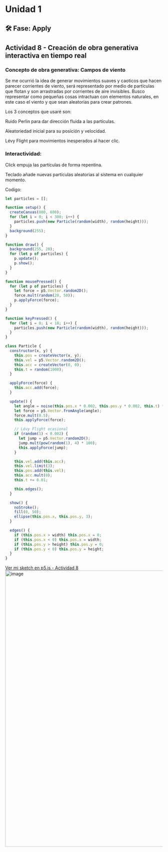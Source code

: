# Unidad 1

## 🛠 Fase: Apply


## Actividad 8 - Creación de obra generativa interactiva en tiempo real

### Concepto de obra generativa: Campos de viento

Se me ocurrió la idea de generar movimientos suaves y caoticos que hacen parecer corrientes de viento, será representado por medio de partículas que flotan y son arrastradas por corrientes de aire invisibles. Busco representar como pequeñas cosas intractuan con elementos naturales, en este caso el viento y que sean aleatorias para crear patrones.

Los 3 conceptos que usaré son:

Ruido Perlin para dar dirección fluida a las partículas.

Aleatoriedad inicial para su posición y velocidad.

Lévy Flight para movimientos inesperados al hacer clic.

### Interactividad:

Click empuja las partículas de forma repentina.

Teclado añade nuevas partículas aleatorias al sistema en cualquier momento.

Codigo: 

```Javascript
let particles = [];

function setup() {
  createCanvas(800, 600);
  for (let i = 0; i < 300; i++) {
    particles.push(new Particle(random(width), random(height)));
  }
  background(255);
}

function draw() {
  background(255, 20);
  for (let p of particles) {
    p.update();
    p.show();
  }
}

function mousePressed() {
  for (let p of particles) {
    let force = p5.Vector.random2D();
    force.mult(random(20, 50));
    p.applyForce(force);
  }
}

function keyPressed() {
  for (let i = 0; i < 10; i++) {
    particles.push(new Particle(random(width), random(height)));
  }
}

class Particle {
  constructor(x, y) {
    this.pos = createVector(x, y);
    this.vel = p5.Vector.random2D();
    this.acc = createVector(0, 0);
    this.t = random(1000);
  }

  applyForce(force) {
    this.acc.add(force);
  }

  update() {
    let angle = noise(this.pos.x * 0.002, this.pos.y * 0.002, this.t) * TWO_PI * 4;
    let force = p5.Vector.fromAngle(angle);
    force.mult(0.5);
    this.applyForce(force);

    // Lévy Flight ocasional
    if (random(1) < 0.002) {
      let jump = p5.Vector.random2D();
      jump.mult(pow(random(1), 4) * 100);
      this.applyForce(jump);
    }

    this.vel.add(this.acc);
    this.vel.limit(3);
    this.pos.add(this.vel);
    this.acc.mult(0);
    this.t += 0.01;

    this.edges();
  }

  show() {
    noStroke();
    fill(0, 50);
    ellipse(this.pos.x, this.pos.y, 3);
  }

  edges() {
    if (this.pos.x > width) this.pos.x = 0;
    if (this.pos.x < 0) this.pos.x = width;
    if (this.pos.y > height) this.pos.y = 0;
    if (this.pos.y < 0) this.pos.y = height;
  }
}
```
[Ver mi sketch en p5.js - Actividad 8](https://editor.p5js.org/NicolasQ455359/sketches/PMaaKLjFS)
<img width="1868" height="883" alt="image" src="https://github.com/user-attachments/assets/70630d3f-6c31-4a66-bbcc-45f1b40a66c7" />





